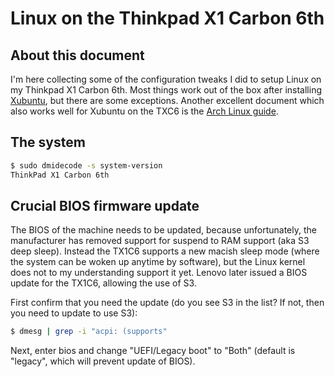 # Linux on the Thinkpad X1 Carbon 6th
## About this document
I'm here collecting some of the configuration tweaks I did to setup Linux on my Thinkpad X1 Carbon 6th. Most things work out of the box after installing [Xubuntu](https://xubuntu.org/), but there are some exceptions. Another excellent document which also works well for Xubuntu on the TXC6 is the [Arch Linux guide](https://wiki.archlinux.org/index.php/Lenovo_ThinkPad_X1_Carbon_(Gen_6)).

## The system
```bash
$ sudo dmidecode -s system-version
ThinkPad X1 Carbon 6th
```

## Crucial BIOS firmware update
The BIOS of the machine needs to be updated, because unfortunately, the manufacturer has removed support for suspend to RAM support (aka S3 deep sleep). Instead the TX1C6 supports a new macish sleep mode (where the system can be woken up anytime by software), but the Linux kernel does not to my understanding support it yet. Lenovo later issued a BIOS update for the TX1C6, allowing the use of S3.

First confirm that you need the update (do you see S3 in the list? If not, then you need to update to use S3):

```bash
$ dmesg | grep -i "acpi: (supports"
```

Next, enter bios and change "UEFI/Legacy boot" to "Both" (default is "legacy", which will prevent update of BIOS).
